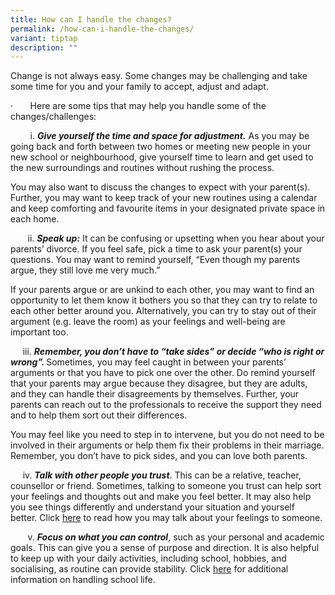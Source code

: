 ```yaml
---
title: How can I handle the changes?
permalink: /how-can-i-handle-the-changes/
variant: tiptap
description: ""
---
```

<p>Change is not always easy. Some changes may be challenging and take some
time for you and your family to accept, adjust and adapt.</p>
<p>·&nbsp;&nbsp;&nbsp;&nbsp;&nbsp;&nbsp; Here are some tips that may help
you handle some of the changes/challenges:</p>
<p>&nbsp;&nbsp;&nbsp;&nbsp;&nbsp;&nbsp;&nbsp; i. <strong><em>Give yourself the time and space for adjustment.</em></strong> As
you may be going back and forth between two homes or meeting new people
in your new school or neighbourhood, give yourself time to learn and get
used to the new surroundings and routines without rushing the process.</p>
<p>You may also want to discuss the changes to expect with your parent(s).
Further, you may want to keep track of your new routines using a calendar
and keep comforting and favourite items in your designated private space
in each home.</p>
<p>&nbsp;&nbsp;&nbsp;&nbsp;&nbsp;&nbsp; ii. <strong><em>Speak up:</em></strong> It
can be confusing or upsetting when you hear about your parents’ divorce.
If you feel safe, pick a time to ask your parent(s) your questions. You
may want to remind yourself, “Even though my parents argue, they still
love me very much.”</p>
<p>If your parents argue or are unkind to each other, you may want to find
an opportunity to let them know it bothers you so that they can try to
relate to each other better around you. Alternatively, you can try to stay
out of their argument (e.g. leave the room) as your feelings and well-being
are important too.</p>
<p>&nbsp;&nbsp;&nbsp;&nbsp; iii.&nbsp;<strong><em>Remember, you don’t have to “take sides” or decide “who is right or wrong”. </em></strong>Sometimes,
you may feel caught in between your parents’ arguments or that you have
to pick one over the other. Do remind yourself that your parents may argue
because they disagree, but they are adults, and they can handle their disagreements
by themselves. Further, your parents can reach out to the professionals
to receive the support they need and to help them sort out their differences.&nbsp;</p>
<p>You may feel like you need to step in to intervene, but you do not need
to be involved in their arguments or help them fix their problems in their
marriage. Remember, you don’t have to pick sides, and you can love both
parents.&nbsp;</p>
<p>&nbsp;&nbsp;&nbsp;&nbsp; iv.&nbsp;<strong><em>Talk with other people you trust</em></strong>.
This can be a relative, teacher, counsellor or friend. Sometimes, talking
to someone you trust can help sort your feelings and thoughts out and make
you feel better. It may also help you see things differently and understand
your situation and yourself better.&nbsp;Click <a href="#_3c)_Talking_about" rel="noopener noreferrer nofollow" target="_blank">here</a> to read how you may talk about your
feelings to someone.</p>
<p>&nbsp;&nbsp;&nbsp;&nbsp;&nbsp;&nbsp; v. <strong><em>Focus on what you can control</em></strong>,
such as your personal and academic goals. This can give you a sense of
purpose and direction. It is also helpful to keep up with your daily activities,
including school, hobbies, and socialising, as routine can provide stability.
Click <a href="#_Handling_school_life," rel="noopener noreferrer nofollow" target="_blank">here</a> for
additional information on handling school life.</p>